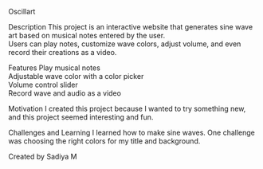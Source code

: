 Oscillart

Description
This project is an interactive website that generates sine wave art based on musical notes entered by the user.  
Users can play notes, customize wave colors, adjust volume, and even record their creations as a video.

Features
Play musical notes  
Adjustable wave color with a color picker  
Volume control slider  
Record wave and audio as a video  

Motivation
I created this project because I wanted to try something new, and this project seemed interesting and fun.

Challenges and Learning
I learned how to make sine waves. One challenge was choosing the right colors for my title and background.

Created by Sadiya M


